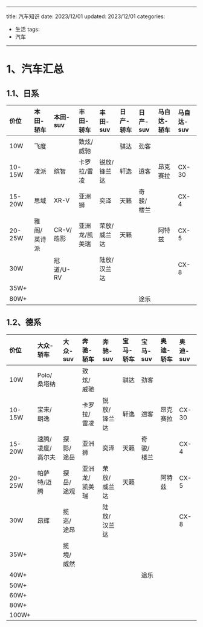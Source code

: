 
---
title: 汽车知识
date: 2023/12/01
updated: 2023/12/01
categories:
  - 生活
tags:
  - 汽车
---

# 1、汽车汇总

## 1.1、日系

| 价位     | 本田-轿车  | 本田-suv | 丰田-轿车   | 丰田-suv | 日产-轿车 | 日产-suv | 马自达-轿车 | 马自达-suv |
|:-------|:-------|:-------|:--------|:-------|:------|:-------|:-------|:--------|
|    10W | 飞度     |        | 致炫/威驰   |        | 骐达    | 劲客     |        |         |
| 10-15W | 凌派     | 缤智     | 卡罗拉/雷凌  | 锐放/锋兰达 | 轩逸    | 逍客     | 昂克赛拉   | CX-30    |
| 15-20W | 思域     | XR-V    | 亚洲狮     | 奕泽     | 天籁    | 奇骏/楼兰  |        | CX-4     |
| 20-25W | 雅阁/英诗派 | CR-V/皓影 | 亚洲龙/凯美瑞 | 荣放/威兰达 | 天籁    |        | 阿特兹    | CX-5     |
|    30W |        | 冠道/U-RV |         | 陆放/汉兰达 |       |        |        | CX-8     |
|   35W+ |        |        |         |        |       |        |        |         |
|   80W+ |        |        |         |        |       | 途乐     |        |         |  


## 1.2、德系

|  价位      | 大众-轿车      |  大众-suv  |  奔驰-轿车    |  奔驰-suv  |  宝马-轿车  |  宝马-suv  |  奥迪-轿车   |  奥迪-suv    |
|:---------|:-----------|:---------|:----------|:---------|:--------|:---------|:---------|:-----------|
|     10W  | Polo/桑塔纳   |          |  致炫/威驰    |          |  骐达     |  劲客      |          |            |
|  10-15W  |  宝来/朗逸     |          |  卡罗拉/雷凌   |  锐放/锋兰达  |  轩逸     |  逍客      |  昂克赛拉    |  CX-30     |
|  15-20W  |  速腾/凌度/高尔夫 |  探影/途岳   |  亚洲狮      |  奕泽      |  天籁     |  奇骏/楼兰   |          |  CX-4      |
|  20-25W  |  帕萨特/迈腾    |  探岳/途观   |  亚洲龙/凯美瑞  |  荣放/威兰达  |  天籁     |          |  阿特兹     |  CX-5      |
|     30W  | 昂辉         |  揽巡/途昂   |           |  陆放/汉兰达  |         |          |          |  CX-8      |
|    35W+  |            | 揽境/威然    |           |          |         |          |          |            |
|    40W+  |            |          |           |          |         |  途乐      |          |            |
|     50W+ |            |          |           |          |         |          |          |            |
|     60W+ |            |          |           |          |         |          |          |            |
|     80W+ |            |          |           |          |         |          |          |            |
|    100W+ |            |          |           |          |         |          |          |            |  